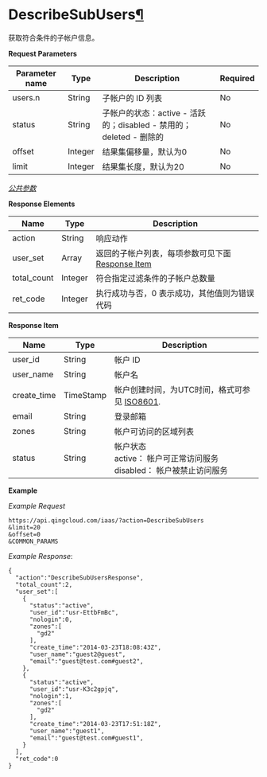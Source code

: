 ---
---

# DescribeSubUsers[¶](#describesubusers "永久链接至标题")

获取符合条件的子帐户信息。

**Request Parameters**

| Parameter name | Type | Description | Required |
| --- | --- | --- | --- |
| users.n | String | 子帐户的 ID 列表 | No |
| status | String | 子帐户的状态：active - 活跃的；disabled - 禁用的；deleted - 删除的 | No |
| offset | Integer | 结果集偏移量，默认为0 | No |
| limit | Integer | 结果集长度，默认为20 | No |

[_公共参数_](../../common/parameters.html#api-common-parameters)

**Response Elements**

| Name | Type | Description |
| --- | --- | --- |
| action | String | 响应动作 |
| user_set | Array | 返回的子帐户列表，每项参数可见下面 [Response Item](#response-item) |
| total_count | Integer | 符合指定过滤条件的子帐户总数量 |
| ret_code | Integer | 执行成功与否，0 表示成功，其他值则为错误代码 |

**Response Item**

| Name | Type | Description |
| --- | --- | --- |
| user_id | String | 帐户 ID |
| user_name | String | 帐户名 |
| create_time | TimeStamp | 帐户创建时间，为UTC时间，格式可参见 [ISO8601](http://www.w3.org/TR/NOTE-datetime). |
| email | String | 登录邮箱 |
| zones | String | 帐户可访问的区域列表 |
| status | String | 帐户状态<br/>active： 帐户可正常访问服务<br/>disabled： 帐户被禁止访问服务 |

**Example**

_Example Request_

```
https://api.qingcloud.com/iaas/?action=DescribeSubUsers
&limit=20
&offset=0
&COMMON_PARAMS
```

_Example Response_:

```
{
  "action":"DescribeSubUsersResponse",
  "total_count":2,
  "user_set":[
    {
      "status":"active",
      "user_id":"usr-EttbFmBc",
      "nologin":0,
      "zones":[
        "gd2"
      ],
      "create_time":"2014-03-23T18:08:43Z",
      "user_name":"guest2@guest",
      "email":"guest@test.com#guest2",
    },
    {
      "status":"active",
      "user_id":"usr-K3c2gpjq",
      "nologin":1,
      "zones":[
        "gd2"
      ],
      "create_time":"2014-03-23T17:51:18Z",
      "user_name":"guest1",
      "email":"guest@test.com#guest1",
    }
  ],
  "ret_code":0
}
```
